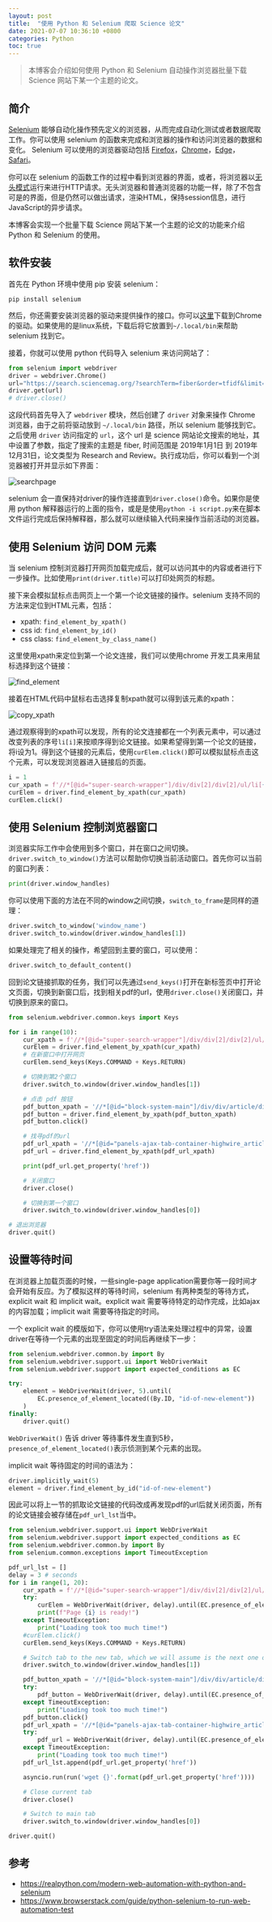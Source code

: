 ```yaml
---
layout: post
title:  "使用 Python 和 Selenium 爬取 Science 论文"
date: 2021-07-07 10:36:10 +0800
categories: Python
toc: true
---
```


> 本博客会介绍如何使用 Python 和 Selenium 自动操作浏览器批量下载 Science 网站下某一个主题的论文。

## 简介

[Selenium](https://www.browserstack.com/selenium) 能够自动化操作预先定义的浏览器，从而完成自动化测试或者数据爬取工作。你可以使用 selenium 的函数来完成和浏览器的操作和访问浏览器的数据和变化。 Selenium 可以使用的浏览器驱动包括 [Firefox](https://www.mozilla.org/en-US/firefox/new/)，[Chrome](https://www.google.com/chrome/index.html)，[Edge](https://developer.microsoft.com/en-us/microsoft-edge/tools/webdriver/)，[Safari](https://webkit.org/blog/6900/webdriver-support-in-safari-10/)。

你可以在 selenium 的函数工作的过程中看到浏览器的界面，或者，将浏览器以[无头模式](https://en.wikipedia.org/wiki/Headless_browser)运行来进行HTTP请求。无头浏览器和普通浏览器的功能一样，除了不包含可是的界面，但是仍然可以做出请求，渲染HTML，保持session信息，进行JavaScript的异步请求。

本博客会实现一个批量下载 Science 网站下某一个主题的论文的功能来介绍 Python 和 Selenium 的使用。

## 软件安装

首先在 Python 环境中使用 pip 安装 selenium：

```
pip install selenium
```

然后，你还需要安装浏览器的驱动来提供操作的接口。你可以[这里](https://sites.google.com/a/chromium.org/chromedriver/downloads)下载到Chrome的驱动。如果使用的是linux系统，下载后将它放置到``~/.local/bin``来帮助 selenium 找到它。

接着，你就可以使用 python 代码导入 selenium 来访问网站了：

```python
from selenium import webdriver
driver = webdriver.Chrome()
url="https://search.sciencemag.org/?searchTerm=fiber&order=tfidf&limit=textFields&pageSize=100&startDate=2019-01-01&endDate=2019-12-31&articleTypes=Research%20and%20reviews&source=sciencemag%7CScience"
driver.get(url)
# driver.close()
```

这段代码首先导入了 ``webdriver`` 模块，然后创建了 ``driver`` 对象来操作 Chrome 浏览器，由于之前将驱动放到 ``~/.local/bin`` 路径，所以 selenium 能够找到它。之后使用 ``driver`` 访问指定的 ``url``，这个 url 是 science 网站论文搜索的地址，其中设置了参数，指定了搜索的主题是 fiber, 时间范围是 2019年1月1日 到 2019年12月31日，论文类型为 Research and Review。执行成功后，你可以看到一个浏览器被打开并显示如下界面：

![searchpage](/assets/2021-07-07-python-selenium-scrape-science-paper/searchpage.png)

selenium 会一直保持对driver的操作连接直到``driver.close()``命令。如果你是使用 python 解释器运行的上面的指令，或是是使用``python -i script.py``来在脚本文件运行完成后保持解释器，那么就可以继续输入代码来操作当前活动的浏览器。

## 使用 Selenium 访问 DOM 元素

当 selenium 控制浏览器打开网页加载完成后，就可以访问其中的内容或者进行下一步操作。比如使用``print(driver.title)``可以打印处网页的标题。

接下来会模拟鼠标点击网页上一个第一个论文链接的操作。selenium 支持不同的方法来定位到HTML元素，包括：

* xpath: ``find_element_by_xpath()``
* css id: ``find_element_by_id()``
* css class: ``find_element_by_class_name()``

这里使用xpath来定位到第一个论文连接，我们可以使用chrome 开发工具来用鼠标选择到这个链接：

![find_element](/assets/2021-07-07-python-selenium-scrape-science-paper/find_element.png)

接着在HTML代码中鼠标右击选择复制xpath就可以得到该元素的xpath：

![copy_xpath](/assets/2021-07-07-python-selenium-scrape-science-paper/copy_xpath.png)

通过观察得到的xpath可以发现，所有的论文连接都在一个列表元素中，可以通过改变列表的序号``li[i]``来按顺序得到论文链接。如果希望得到第一个论文的链接，将i设为1。得到这个链接的元素后，使用``curElem.click()``即可以模拟鼠标点击这个元素，可以发现浏览器进入链接后的页面。

```python
i = 1
cur_xpath = f'//*[@id="super-search-wrapper"]/div/div[2]/div[2]/ul/li[{i}]/div/div/h2/a'
curElem = driver.find_element_by_xpath(cur_xpath)
curElem.click()
```

## 使用 Selenium 控制浏览器窗口

浏览器实际工作中会使用到多个窗口，并在窗口之间切换。``driver.switch_to_window()``方法可以帮助你切换当前活动窗口。首先你可以当前的窗口列表：

```python
print(driver.window_handles)
```

你可以使用下面的方法在不同的window之间切换，``switch_to_frame``是同样的道理：

```python
driver.switch_to_window('window_name')
driver.switch_to.window(driver.window_handles[1])
```

如果处理完了相关的操作，希望回到主要的窗口，可以使用：

```python
driver.switch_to_default_content()
```

回到论文链接抓取的任务，我们可以先通过``send_keys()``打开在新标签页中打开论文页面，切换到新窗口后，找到相关pdf的url，使用``driver.close()``关闭窗口，并切换到原来的窗口。

```python
from selenium.webdriver.common.keys import Keys

for i in range(10):
    cur_xpath = f'//*[@id="super-search-wrapper"]/div/div[2]/div[2]/ul/li[{i}]/div/div/h2/a'
    curElem = driver.find_element_by_xpath(cur_xpath)
    # 在新窗口中打开网页
    curElem.send_keys(Keys.COMMAND + Keys.RETURN) 

    # 切换到第2个窗口
    driver.switch_to.window(driver.window_handles[1])

    # 点击 pdf 按钮
    pdf_button_xpath = '//*[@id="block-system-main"]/div/div/article/div[2]/ul/li[5]/a[1]'
    pdf_button = driver.find_element_by_xpath(pdf_button_xpath)
    pdf_button.click()

    # 找寻pdf的url
    pdf_url_xpath = '//*[@id="panels-ajax-tab-container-highwire_article_tabs"]/div[3]/div/div/div/div/div[1]/div/p/a'
    pdf_url = driver.find_element_by_xpath(pdf_url_xpath)

    print(pdf_url.get_property('href'))

    # 关闭窗口
    driver.close()

    # 切换到第一个窗口
    driver.switch_to.window(driver.window_handles[0])

# 退出浏览器
driver.quit()
```

## 设置等待时间

在浏览器上加载页面的时候，一些single-page application需要你等一段时间才会开始有反应。为了模拟这样的等待时间，selenium 有两种类型的等待方式，explicit wait 和 implicit wait。explicit wait 需要等待特定的动作完成，比如ajax的内容加载；implicit wait 需要等待指定的时间。

一个 explicit wait 的模版如下，你可以使用try语法来处理过程中的异常，设置driver在等待一个元素的出现至固定的时间后再继续下一步：

```python
from selenium.webdriver.common.by import By
from selenium.webdriver.support.ui import WebDriverWait
from selenium.webdriver.support import expected_conditions as EC

try:
    element = WebDriverWait(driver, 5).until(
        EC.presence_of_element_located((By.ID, "id-of-new-element"))
    )
finally:
    driver.quit()
```

``WebDriverWait()`` 告诉 driver 等待事件发生直到5秒，``presence_of_element_located()``表示侦测到某个元素的出现。

implicit wait 等待固定的时间的语法为：

```python
driver.implicitly_wait(5)
element = driver.find_element_by_id("id-of-new-element")
```

因此可以将上一节的抓取论文链接的代码改成再发现pdf的url后就关闭页面，所有的论文链接会被存储在``pdf_url_lst``当中。

```python
from selenium.webdriver.support.ui import WebDriverWait
from selenium.webdriver.support import expected_conditions as EC
from selenium.webdriver.common.by import By
from selenium.common.exceptions import TimeoutException

pdf_url_lst = []
delay = 3 # seconds
for i in range(1, 20):
    cur_xpath = f'//*[@id="super-search-wrapper"]/div/div[2]/div[2]/ul/li[{i}]/div/div/h2/a'
    try:
        curElem = WebDriverWait(driver, delay).until(EC.presence_of_element_located((By.XPATH, cur_xpath)))
        print(f"Page {i} is ready!")
    except TimeoutException:
        print("Loading took too much time!")
    #curElem.click()
    curElem.send_keys(Keys.COMMAND + Keys.RETURN) 

    # Switch tab to the new tab, which we will assume is the next one on the right
    driver.switch_to.window(driver.window_handles[1])

    pdf_button_xpath = '//*[@id="block-system-main"]/div/div/article/div[2]/ul/li[5]/a[1]'
    try:
        pdf_button = WebDriverWait(driver, delay).until(EC.presence_of_element_located((By.XPATH, pdf_button_xpath)))
    except TimeoutException:
        print("Loading took too much time!")
    pdf_button.click()
    pdf_url_xpath = '//*[@id="panels-ajax-tab-container-highwire_article_tabs"]/div[3]/div/div/div/div/div[1]/div/p/a'
    try:
        pdf_url = WebDriverWait(driver, delay).until(EC.presence_of_element_located((By.XPATH, pdf_url_xpath)))
    except TimeoutException:
        print("Loading took too much time!")
    pdf_url_lst.append(pdf_url.get_property('href'))

    asyncio.run(run('wget {}'.format(pdf_url.get_property('href'))))

    # Close current tab
    driver.close()

    # Switch to main tab
    driver.switch_to.window(driver.window_handles[0])

driver.quit()
```

## 参考

* <https://realpython.com/modern-web-automation-with-python-and-selenium>
* <https://www.browserstack.com/guide/python-selenium-to-run-web-automation-test>
